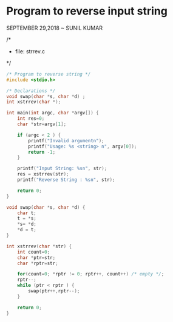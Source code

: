 Program to reverse input string
===============================

SEPTEMBER 29,2018 ~ SUNIL KUMAR

/*

* file: strrev.c

*/

``` c
/* Program to reverse string */
#include <stdio.h>

/* Declarations */
void swap(char *s, char *d) ;
int xstrrev(char *);

int main(int argc, char *argv[]) {
	int res=0;
	char *str=argv[1];

	if (argc < 2 ) {
		printf("Invalid argumentn");
		printf("Usage: %s <string> n", argv[0]);
		return -1;
	}

	printf("Input String: %sn", str);
	res = xstrrev(str);
	printf("Reverse String : %sn", str);

	return 0;
}

void swap(char *s, char *d) {
	char t;
	t = *s;
	*s= *d;
	*d = t;
}

int xstrrev(char *str) {
	int count=0;
	char *ptr=str;
	char *rptr=str;

	for(count=0; *rptr != 0; rptr++, count++) /* empty */;
	rptr--;
	while (ptr < rptr ) {
		swap(ptr++,rptr--);
	}

	return 0;
}
```
